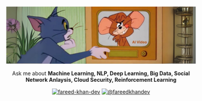 ![logo](https://github.com/FareedKhan-dev/FareedKhan-dev/blob/main/tj_ai.png)
<!-- <h1 align="center">Meet Fareed Hassan Khan</h1>-->
<p align="center">Ask me about <strong>Machine Learning, NLP, Deep Learning, Big Data, Social Network Anlaysis, Cloud Security, Reinforcement Learning</strong></p>

<p align="center">
<a href="https://linkedin.com/in/fareed-khan-dev" target="blank"><img align="center" src="https://raw.githubusercontent.com/rahuldkjain/github-profile-readme-generator/master/src/images/icons/Social/linked-in-alt.svg" alt="fareed-khan-dev" height="30" width="40" /></a>
<a href="https://medium.com/@fareedkhandev" target="blank"><img align="center" src="https://raw.githubusercontent.com/rahuldkjain/github-profile-readme-generator/master/src/images/icons/Social/medium.svg" alt="@fareedkhandev" height="30" width="40" /></a>
</p>
